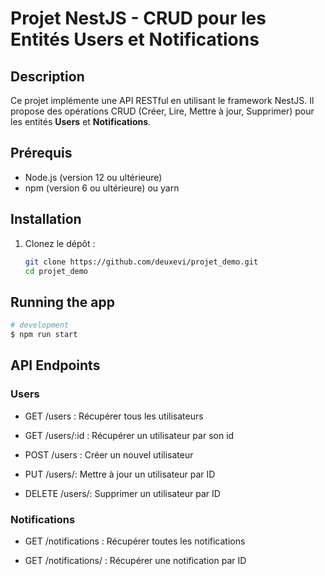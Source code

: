# Projet NestJS - CRUD pour les Entités Users et Notifications

## Description

Ce projet implémente une API RESTful en utilisant le framework NestJS. Il propose des opérations CRUD (Créer, Lire, Mettre à jour, Supprimer) pour les entités **Users** et **Notifications**.

## Prérequis

- Node.js (version 12 ou ultérieure)
- npm (version 6 ou ultérieure) ou yarn

## Installation

1. Clonez le dépôt :

    ```bash
    git clone https://github.com/deuxevi/projet_demo.git
    cd projet_demo
    ```

## Running the app

```bash
# development
$ npm run start
```
## API Endpoints
### Users
* GET /users : Récupérer tous les utilisateurs

* GET /users/:id : Récupérer un utilisateur par son id

* POST /users : Créer un nouvel utilisateur

* PUT /users/: Mettre à jour un utilisateur par ID

* DELETE /users/: Supprimer un utilisateur par ID

### Notifications
* GET /notifications : Récupérer toutes les notifications

* GET /notifications/ : Récupérer une notification par ID

